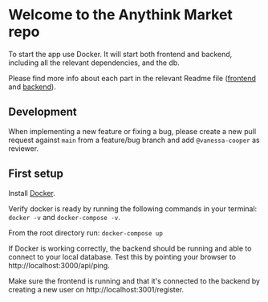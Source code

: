 # Welcome to the Anythink Market repo

To start the app use Docker. It will start both frontend and backend, including all the relevant dependencies, and the db.

Please find more info about each part in the relevant Readme file ([frontend](frontend/readme.md) and [backend](backend/README.md)).

## Development

When implementing a new feature or fixing a bug, please create a new pull request against `main` from a feature/bug branch and add `@vanessa-cooper` as reviewer.

## First setup

Install [Docker](https://docs.docker.com/get-docker/).

Verify docker is ready by running the following commands in your terminal: `docker -v` and `docker-compose -v`.

From the root directory run: `docker-compose up`

If Docker is working correctly, the backend should be running and able to connect to your local database. Test this by pointing your browser to http://localhost:3000/api/ping.

Make sure the frontend is running and that it's connected to the backend by creating a new user on http://localhost:3001/register.
